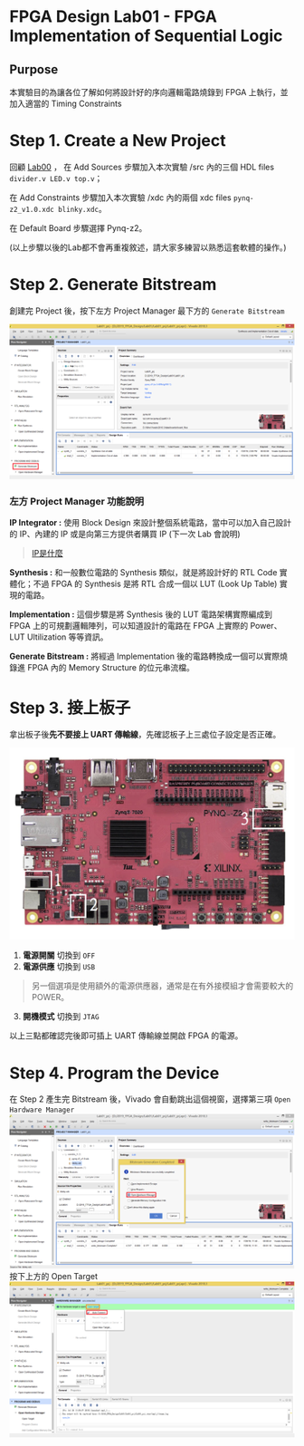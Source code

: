 FPGA Design Lab01 - FPGA Implementation of Sequential Logic
=====================
## Purpose
本實驗目的為讓各位了解如何將設計好的序向邏輯電路燒錄到 FPGA 上執行，並加入適當的 Timing Constraints

# Step 1. Create a New Project

回顧 [Lab00](https://github.com/ncku-vlsilab/2019_FPGA_Design/tree/master/Lab00#step-1-create-a-new-project) ， 在 Add Sources 步驟加入本次實驗 /src 內的三個 HDL files `divider.v LED.v top.v`；

在 Add Constraints 步驟加入本次實驗 /xdc 內的兩個 xdc files `pynq-z2_v1.0.xdc blinky.xdc`。

在 Default Board 步驟選擇 Pynq-z2。

(以上步驟以後的Lab都不會再重複敘述，請大家多練習以熟悉這套軟體的操作。)

# Step 2. Generate Bitstream

創建完 Project 後，按下左方 Project Manager 最下方的 `Generate Bitstream`

![Gen_Bit](images/gen_bit.png)

### 左方 Project Manager 功能說明

**IP Integrator :** 使用 Block Design 來設計整個系統電路，當中可以加入自己設計的 IP、內建的 IP 或是向第三方提供者購買 IP (下一次 Lab 會說明)
> [IP是什麼](https://www.xilinx.com/products/intellectual-property.html)

**Synthesis :** 和一般數位電路的 Synthesis 類似，就是將設計好的 RTL Code 實體化；不過 FPGA 的 Synthesis 是將 RTL 合成一個以 LUT (Look Up Table) 實現的電路。

**Implementation :** 這個步驟是將 Synthesis 後的 LUT 電路架構實際編成到 FPGA 上的可規劃邏輯陣列，可以知道設計的電路在 FPGA 上實際的 Power、LUT Ultilization 等等資訊。

**Generate Bitstream :** 將經過 Implementation 後的電路轉換成一個可以實際燒錄進 FPGA 內的 Memory Structure 的位元串流檔。

# Step 3. 接上板子

拿出板子後**先不要接上 UART 傳輸線**，先確認板子上三處位子設定是否正確。

![pynq_z2](images/pynq_z2.png)

1. **電源開關** 切換到 `OFF`
2. **電源供應** 切換到 `USB`
> 另一個選項是使用額外的電源供應器，通常是在有外接模組才會需要較大的 POWER。
3. **開機模式** 切換到 `JTAG`

以上三點都確認完後即可插上 UART 傳輸線並開啟 FPGA 的電源。

# Step 4. Program the Device
在 Step 2 產生完 Bitstream 後，Vivado 會自動跳出這個視窗，選擇第三項 `Open Hardware Manager`
![Open Hardware Manager](images/open_hwmanager.png)
按下上方的 Open Target
![Open Target](images/open_target.png)
